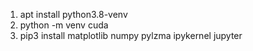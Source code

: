 1. apt install python3.8-venv
2. python -m venv cuda
3. pip3 install matplotlib numpy pylzma ipykernel jupyter